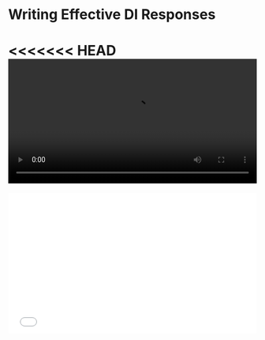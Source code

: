 # Writing Effective DI Responses

<<<<<<< HEAD
<video src="${PRIVATE_VIDEO_INTRO_1}" controls="" controlslist="nodownload nofullscreen" style="width: 100%" />
=======
<div style="position: relative; width: 100%; height: 0; padding-bottom: 56.25%; overflow: hidden;">
  <iframe src="${PRIVATE_VIDEO_INTRO_1}" frameborder="0" allowfullscreen style="position: absolute; top: 0; left: 0; width: 100%; height: 100%; border: none; object-fit: cover;" />
</div>
>>>>>>> 5886b1c86e922252fbb385f545c3a053a68f09a4

Crafting effective responses to prompts requires a structured approach that ensures clarity, accuracy, and thorough reasoning. A well-written response enables the AI model to understand the logic behind the answer and learn how to reason through data in a similar fashion.

## Rubric for Responses

### <span style="color:#364BC9">Completeness</span>

* The response should fully address all aspects of the prompt, ensuring no part of the question is overlooked.&#x20;
* It should provide a thorough explanation that leaves no gaps or unanswered elements.

### <span style="color:#364BC9">Clarity</span>

* The response must be straightforward and easy to follow, with no ambiguity.&#x20;
* It should clearly present information and conclusions derived from the image, making the interpretation accessible and understandable.

### <span style="color:#364BC9">Accuracy</span>

* The response must be precise, using evidence directly from the image to support any claims, conclusions, or calculations.&#x20;
* No fabricated details or assumptions that cannot be supported by the image should be included.

### <span style="color:#364BC9">Formatting (Markdown)</span>

* The response should be well-structured using markdown formatting for readability.&#x20;
* This includes using headers, bullet points, or numbered lists as needed to organize the information clearly and professionally.

### <span style="color:#364BC9">Grammar</span>

* The response should be grammatically correct, free from spelling or syntactical errors.&#x20;
* It must present the information in a polished and professional manner, ensuring that it is easy to read and comprehend.&#x20;

***

## Writing Responses to a Contextual Prompt 

<img height="699" width="699" src="${PRIVATE_IMAGE_MOD4_1}" />

:::note
Identify the intoxicants in the given image that do not lead to 'drug-related mortality.' Present the findings in a table.
:::

**Observation:**&#x20;

The provided image visually represents various intoxicants, each showing segments that correspond to "drug-related mortality." This is marked with a particular colour (a shade of magenta-pink). By examining the chart, we can identify which intoxicants have this "drug-related mortality" segment and which do not. Based on a **visual approximation**, two intoxicants appear not to have any drug-related mortality segment. &#x20;

**Explanation:**&#x20;

To determine which intoxicants do not lead to drug-related mortality, we must cross-check the colored segments corresponding to each intoxicant in the image. All intoxicants with the magenta-pink segment are associated with drug-related mortality, while those without it are not. Based on this observation, **LSD** and **Mushrooms** are the only intoxicants that do not show this segment.

### **Response**

(In Markdown)

:::info
\`\`\`

"To find which intoxicant doesn't have a drug related morality rating 

in the provided image, we have to look at the segments in the bars with respect to 'Drug-related mortality (6.4)' this is represented by a shade 

of color (shade of magenta-pink)



\*\*Note\*\*: The values presented are based on visual approximation.



\*\*Let's visualize the list of Intoxicants:\*\*



First, we must identify intoxicants that cause both 

'drug-related mortality' and those that do not.




|\*\*List of Intoxicants\*\*|\*\*Drug-related mortality Segment\*\*| 

\|:---:|:---:|

\| Alcohol | Yes | 

\| Heroin |Yes | 

\| Crack Cocaine |Yes |

\| Methylamphetamine |Yes |

\| Cocaine |Yes|

\| Tobacco |Yes|

\| Amphetamine |Yes|

\| Cannabis |Yes|

\| GHB |Yes|

\| Benzodiazepines |Yes|

\| Ketamine |Yes|

\| Methadone |Yes|

\| Mephedrone |Yes|

\| Butane |Yes|

\| Anabolic Steroids |Yes|

\| Ecstasy |Yes|

\| Qat/Khat |Yes |

\| LSD |No |

\| Buprenorphine |Yes|

\| Mushrooms |No|



From the Observation it seems that \*\*LSD\*\* and \*\*Mushrooms\*\* 

are the intoxicants that don't have Drug-related a mortality.



\*\*Medicinal drug that can cause drug-related mortality\*\*



\- Methadone, although used to treat substance abuse and chronic pain, 

can cause drug-related mortality if overdosed since it impairs

respiratory function. 



\- Misuse or incorrect dosage, particularly in people with no 

opioid tolerance, raises the risk of fatal respiratory depression."

\`\`\`
:::

***

## Writing Responses to a Semi-Contextual Prompt 

<img height="642" width="642" src="${PRIVATE_IMAGE_MOD4_2}" />

:::note
List each major event, along with the year it occurred and the corresponding dust concentrations, that took place between the first appearance of black band disease and the recorded seagrass death. Additionally, indicate whether any of these events coincided with significant climatic events?
:::

**Observation:**

The chart shows key events in the aquatic ecosystem, such as coral die-offs, the appearance of black band coral disease, and seagrass deaths, along with dust concentrations (measured in µg/m³) over the years from 1965 to 1995. Notable dust concentrations range from around 8 µg/m³ to 16 µg/m³, and several of these events coincide with major climatic occurrences, like El Niño.

**Explanation:**

Between the first appearance of black band coral disease in 1973 and the recorded seagrass death in Florida in 1987, the ecosystem experienced multiple significant changes. These changes are associated with fluctuating dust concentrations, with higher dust levels correlating with more severe ecological impacts. For instance, in 1982, both coral death and the mass die-off of the sea urchin Diadema Antillarum across the Caribbean occurred, coinciding with a 15 µg/m³ dust concentration and a major El Niño event. Similarly, in 1987, black band disease became rampant in Florida, alongside coral bleaching, at a dust concentration of 16 µg/m³, also during an El Niño year.

### Response

(In Markdown)

:::info
\`\`\`

Here’s a summary of the major events between the first records 

of black band disease and the first recorded sea grass death, 

along with the corresponding dust concentrations and any 

associated climatic events:



1.  \*\*First Appearance of Black Band Coral Disease\*\*

    -   \*\*Year:\*\* 1973

    -   \*\*Dust Concentration:\*\* \~13 µg/m³

    -   \*\*Climatic Event:\*\* Not explicitly mentioned.

2.  \*\*Staghorn and Elkhorn Corals Die in Florida\*\*

    -   \*\*Year:\*\* 1978

    -   \*\*Dust Concentration:\*\* \~8 µg/m³

    -   \*\*Climatic Event:\*\* Not explicitly mentioned.

3.  \*\*Staghorn and Elkhorn Corals Die in Jamaica\*\*

    -   \*\*Year:\*\* 1980

    -   \*\*Dust Concentration:\*\* \~10 µg/m³

    -   \*\*Climatic Event:\*\* Not explicitly mentioned.

4.  \*\*Staghorn and Elkhorn Corals Die Throughout the Caribbean 

(Major El Niño)\*\*

    -   \*\*Year:\*\* 1982

    -   \*\*Dust Concentration:\*\* \~15 µg/m³

    -   \*\*Climatic Event:\*\* Major El Niño.

5.  \*\*Sea Urchin Diadema antillarum, a Key Reef Herbivore, 

Dies Throughout the Caribbean (Major El Niño)\*\*

    -   \*\*Year:\*\* 1982

    -   \*\*Dust Concentration:\*\* \~15 µg/m³

    -   \*\*Climatic Event:\*\* Major El Niño.

6.  \*\*Black Band Disease Rampant in Florida; Corals Bleach 

throughout the Caribbean and Sea Grasses Die in Florida 

(Major El Niño)\*\*

    -   \*\*Year:\*\* 1987

&#x20;   \-   \*\*Dust Concentration:\*\* \~16 µg/m³

    -   \*\*Climatic Event:\*\* Major El Niño.



These events show a correlation between high dust concentrations 

and significant ecological impacts, with major climatic events such 

as El Niño coinciding with the most severe occurrences.

\`\`\`
:::
